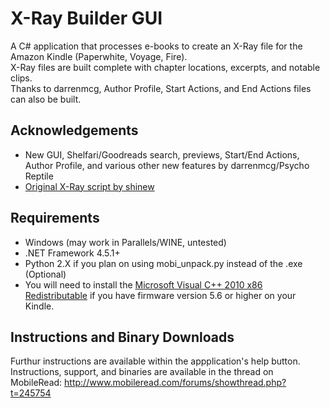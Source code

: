 # X-Ray Builder GUI
A C# application that processes e-books to create an X-Ray file for the Amazon Kindle (Paperwhite, Voyage, Fire).  
X-Ray files are built complete with chapter locations, excerpts, and notable clips.  
Thanks to darrenmcg, Author Profile, Start Actions, and End Actions files can also be built.

## Acknowledgements
* New GUI, Shelfari/Goodreads search, previews, Start/End Actions, Author Profile, and various other new features by darrenmcg/Psycho Reptile  
* [Original X-Ray script by shinew](http://www.mobileread.com/forums/showthread.php?t=157770)  

## Requirements
* Windows (may work in Parallels/WINE, untested)  
* .NET Framework 4.5.1+  
* Python 2.X if you plan on using mobi_unpack.py instead of the .exe (Optional)  
* You will need to install the [Microsoft Visual C++ 2010 x86 Redistributable](https://www.microsoft.com/en-ca/download/details.aspx?id=5555) if you have firmware version 5.6 or higher on your Kindle.  
  
## Instructions and Binary Downloads
Furthur instructions are available within the appplication's help button.
Instructions, support, and binaries are available in the thread on MobileRead: http://www.mobileread.com/forums/showthread.php?t=245754
